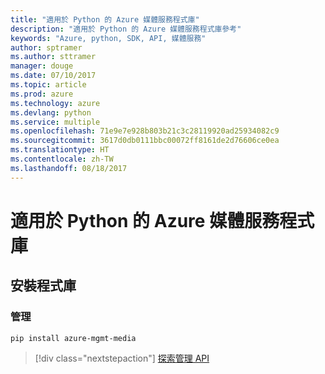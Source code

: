 ```yaml
---
title: "適用於 Python 的 Azure 媒體服務程式庫"
description: "適用於 Python 的 Azure 媒體服務程式庫參考"
keywords: "Azure, python, SDK, API, 媒體服務"
author: sptramer
ms.author: sttramer
manager: douge
ms.date: 07/10/2017
ms.topic: article
ms.prod: azure
ms.technology: azure
ms.devlang: python
ms.service: multiple
ms.openlocfilehash: 71e9e7e928b803b21c3c28119920ad25934082c9
ms.sourcegitcommit: 3617d0db0111bbc00072ff8161de2d76606ce0ea
ms.translationtype: HT
ms.contentlocale: zh-TW
ms.lasthandoff: 08/18/2017
---
```

# <a name="azure-media-services-libraries-for-python"></a>適用於 Python 的 Azure 媒體服務程式庫

## <a name="install-the-libraries"></a>安裝程式庫


### <a name="management"></a>管理

```bash
pip install azure-mgmt-media
```
> [!div class="nextstepaction"]
> [探索管理 API](/python/api/overview/azure/mediaservices/managementlibrary)